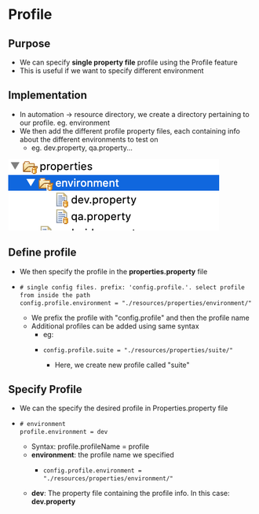# Profile

## Purpose

* We can specify **single property file** profile using the Profile feature
* This is useful if we want to specify different environment&#x20;

## Implementation

* In automation -> resource directory, we create a directory pertaining to our profile. eg. environment
* We then add the different profile property files, each containing info about the different environments to test on
  * eg. dev.property, qa.property...

![](<../../.gitbook/assets/image (112).png>)

## Define profile

* We then specify the profile in the **properties.property** file
* ```
  # single config files. prefix: 'config.profile.'. select profile from inside the path
  config.profile.environment = "./resources/properties/environment/"    
  ```
  * We prefix the profile with "config.profile" and then the profile name
  * Additional profiles can be added using same syntax
    * eg:
    * ```
      config.profile.suite = "./resources/properties/suite/"    
      ```
      * Here, we create new profile called "suite"

## Specify Profile

* We can the specify the desired profile in Properties.property file
* ```
  # environment
  profile.environment = dev
  ```
  * Syntax: profile.profileName = profile
  * **environment**: the profile name we specified
    * ```
      config.profile.environment = "./resources/properties/environment/"        
      ```
  * **dev**: The property file containing the profile info. In this case: **dev.property**

